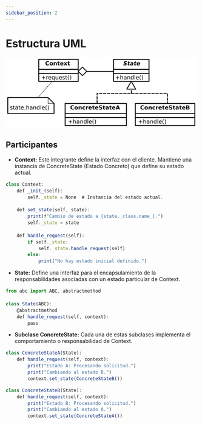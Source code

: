 ```yaml
---
sidebar_position: 2
---
```


# Estructura UML
![Diagrama UML de State](./Img/State_UML.png)

## Participantes 
- **Context:** Este integrante define la interfaz con el cliente. Mantiene una instancia de ConcreteState (Estado Concreto) que define su estado actual.

```js title="Context"
class Context:
    def _init_(self):
        self._state = None  # Instancia del estado actual.

    def set_state(self, state):
        print(f"Cambio de estado a {state._class.name_}.")
        self._state = state

    def handle_request(self):
        if self._state:
            self._state.handle_request(self)
        else:
            print("No hay estado inicial definido.")
```

- **State:** Define una interfaz para el encapsulamiento de la responsabilidades asociadas con un estado particular de Context.

```js title="State"
from abc import ABC, abstractmethod

class State(ABC):
    @abstractmethod
    def handle_request(self, context):
        pass
```

- **Subclase ConcreteState:** Cada una de estas subclases implementa el comportamiento o responsabilidad de Context.

```js title="ConcreteState A"
class ConcreteStateA(State):
    def handle_request(self, context):
        print("Estado A: Procesando solicitud.")
        print("Cambiando al estado B.")
        context.set_state(ConcreteStateB())
```
```js title="ConcreteState B"
class ConcreteStateB(State):
    def handle_request(self, context):
        print("Estado B: Procesando solicitud.")
        print("Cambiando al estado A.")
        context.set_state(ConcreteStateA())
```